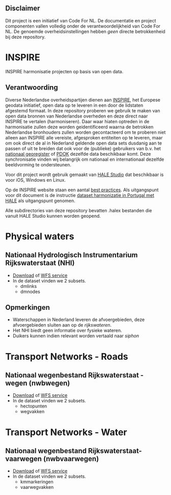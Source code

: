 ## Disclaimer

Dit project is een initiatief van Code For NL. De documentatie en project componenten vallen volledig onder de verantwoordelijkheid van Code For NL. De genoemde overheidsinstellingen hebben _geen_ directe betrokkenheid bij deze repository.

# INSPIRE
INSPIRE harmonisatie projecten op basis van open data.

## Verantwoording

Diverse Nederlandse overheidspartijen dienen aan [INSPIRE](http://inspire.ec.europa.eu/), het Europese geodata initiatief, open data op te leveren in een door de lidstaten afgestemd formaat. In deze repository proberen we gebruik te maken van open data bronnen van Nederlandse overheden en deze direct naar INSPIRE te vertalen (harmoniseren). Daar waar hiaten optreden in de harmonisatie zullen deze worden geidentificeerd waarna de betrokken Nederlandse bronhouders zullen worden gecontacteerd om te proberen niet alleen aan INSPIRE alle vereiste, afgesproken entiteiten op te leveren, maar om ook direct de al in Nederland geldende open data sets dusdanig aan te passen of uit te breiden dat ook voor de (publieke) gebruikers van b.v. het [nationaal georegister](http://www.nationaalgeoregister.nl) of [PDOK](https://www.pdok.nl/) dezelfde data beschikbaar komt. Deze synchronisatie vinden wij belangrijk om nationaal en internationaal dezelfde beeldvorming te ondersteunen.

Voor dit project wordt gebruik gemaakt van [HALE Studio](https://www.wetransform.to/downloads/) dat beschikbaar is voor iOS, Windows en Linux.

Op de INSPIRE website staan een aantal [best practices](https://inspire-reference.jrc.ec.europa.eu/implementations). Als uitgangspunt voor dit document is de instructie [dataset harmonizatie in Portugal met HALE](https://inspire-reference.jrc.ec.europa.eu/implementations/land-cover-spatial-datasets-harmonization-portugal-using-hale) als uitgangspunt genomen.

Alle subdirectories van deze repository bevatten .halex bestanden die vanuit HALE Studio kunnen worden geopend.

# Physical waters

## Nationaal Hydrologisch Instrumentarium Rijkswaterstaat (NHI)
* [Download](http://geodata.nationaalgeoregister.nl/nhi/extract/nhi.zip) of [WFS service](https://geodata.nationaalgeoregister.nl/nhi/wfs)
* In de dataset vinden we 2 subsets.
  * dmlinks
  * dmnodes

## Opmerkingen
* Waterschappen in Nederland leveren de afvoergebieden, deze afvoergebieden sluiten aan op de _rijkswateren_.
* Het NHI biedt geen informatie over fysieke wateren.
* Duikers kunnen indien relevant worden vertaald naar _siphon_

# Transport Networks - Roads

## Nationaal wegenbestand Rijkswaterstaat - wegen (nwbwegen)
* [Download](http://geodata.nationaalgeoregister.nl/nwbwegen/extract/nwbwegen.zip) of [WFS service](https://geodata.nationaalgeoregister.nl/nwbwegen/wfs)
* In de dataset vinden we 2 subsets.
  * hectopunten
  * wegvakken

# Transport Networks - Water

## Nationaal wegenbestand Rijkswaterstaat- vaarwegen (nwbvaarwegen)
* [Download](http://geodata.nationaalgeoregister.nl/nwbvaarwegen/extract/nwbvaarwegen.zip) of [WFS service](https://geodata.nationaalgeoregister.nl/nwbvaarwegen/wfs)
* In de dataset vinden we 2 subsets.
  * kmmarkeringen
  * vaarwegvakken
